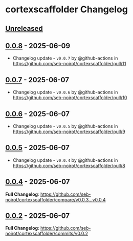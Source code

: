 <!-- Keep a Changelog guide -> https://keepachangelog.com -->

# cortexscaffolder Changelog

## [Unreleased]

## [0.0.8] - 2025-06-09

- Changelog update - `v0.0.7` by @github-actions in https://github.com/seb-noirot/cortexscaffolder/pull/11

## [0.0.7] - 2025-06-07

- Changelog update - `v0.0.6` by @github-actions in https://github.com/seb-noirot/cortexscaffolder/pull/10

## [0.0.6] - 2025-06-07

- Changelog update - `v0.0.5` by @github-actions in https://github.com/seb-noirot/cortexscaffolder/pull/9

## [0.0.5] - 2025-06-07

- Changelog update - `v0.0.4` by @github-actions in https://github.com/seb-noirot/cortexscaffolder/pull/8

## [0.0.4] - 2025-06-07

**Full Changelog**: https://github.com/seb-noirot/cortexscaffolder/compare/v0.0.3...v0.0.4

## [0.0.2] - 2025-06-07

**Full Changelog**: https://github.com/seb-noirot/cortexscaffolder/commits/v0.0.2

[Unreleased]: https://github.com/seb-noirot/cortexscaffolder/compare/v0.0.8...HEAD
[0.0.8]: https://github.com/seb-noirot/cortexscaffolder/compare/v0.0.7...v0.0.8
[0.0.7]: https://github.com/seb-noirot/cortexscaffolder/compare/v0.0.6...v0.0.7
[0.0.6]: https://github.com/seb-noirot/cortexscaffolder/compare/v0.0.5...v0.0.6
[0.0.5]: https://github.com/seb-noirot/cortexscaffolder/compare/v0.0.4...v0.0.5
[0.0.4]: https://github.com/seb-noirot/cortexscaffolder/compare/v0.0.2...v0.0.4
[0.0.2]: https://github.com/seb-noirot/cortexscaffolder/commits/v0.0.2
